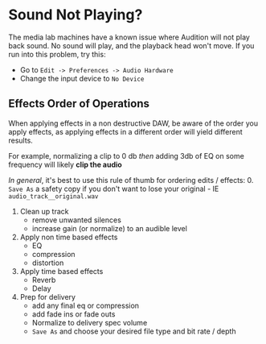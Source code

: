 # Sound Not Playing?
The media lab machines have a known issue where Audition will not play back sound. No sound will play, and the playback head won't move. If you run into this problem, try this:
- Go to `Edit -> Preferences -> Audio Hardware`
- Change the input device to `No Device`

## Effects Order of Operations
When applying effects in a non destructive DAW, be aware of the order you apply effects, as applying effects in a different order will yield different results.

For example, normalizing a clip to 0 db _then_ adding 3db of EQ on some frequency will likely **clip the audio**

_In general_, it's best to use this rule of thumb for ordering edits / effects:
0. `Save As` a safety copy if you don't want to lose your original
	- IE `audio_track__original.wav`
1. Clean up track
	- remove unwanted silences
	- increase gain (or normalize) to an audible level 
2. Apply non time based effects
	- EQ
	- compression
	- distortion
3. Apply time based effects
	- Reverb
	- Delay
4. Prep for delivery
	- add any final eq or compression 
	- add fade ins or fade outs
	- Normalize to delivery spec volume
	- `Save As` and choose your desired file type and bit rate / depth